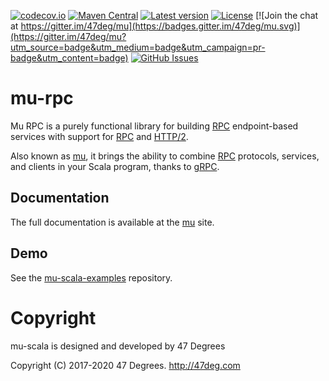 [![codecov.io](http://codecov.io/gh/higherkindness/mu-scala/branch/master/graph/badge.svg)](http://codecov.io/gh/higherkindness/mu-scala)
[![Maven Central](https://img.shields.io/badge/maven%20central-0.21.3-green.svg)](https://oss.sonatype.org/#nexus-search;gav~io.higherkindness~mu-scala*)
[![Latest version](https://img.shields.io/badge/mu--scala-0.21.3-green.svg)](https://index.scala-lang.org/higherkindness/mu-scala)
[![License](https://img.shields.io/badge/license-Apache%202-blue.svg)](https://raw.githubusercontent.com/higherkindness/mu-scala/master/LICENSE)
[![Join the chat at https://gitter.im/47deg/mu](https://badges.gitter.im/47deg/mu.svg)](https://gitter.im/47deg/mu?utm_source=badge&utm_medium=badge&utm_campaign=pr-badge&utm_content=badge)
[![GitHub Issues](https://img.shields.io/github/issues/higherkindness/mu-scala.svg)](https://github.com/higherkindness/mu-scala/issues)

# mu-rpc

Mu RPC is a purely functional library for building [RPC] endpoint-based services with support for [RPC] and [HTTP/2].

Also known as [mu], it brings the ability to combine [RPC] protocols, services, and clients in your Scala program, thanks to [gRPC].

## Documentation

The full documentation is available at the [mu](https://higherkindness.github.io/mu) site.

## Demo

See the [mu-scala-examples](https://github.com/higherkindness/mu-scala-examples) repository.

[RPC]: https://en.wikipedia.org/wiki/Remote_procedure_call
[HTTP/2]: https://http2.github.io/
[gRPC]: https://grpc.io/
[mu]: https://higherkindness.github.io/mu/
[frees-config]: http://frees.io/docs/patterns/config/

# Copyright

mu-scala is designed and developed by 47 Degrees

Copyright (C) 2017-2020 47 Degrees. <http://47deg.com>
